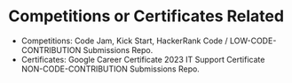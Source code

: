 # Competitions or Certificates Related
- Competitions: Code Jam, Kick Start, HackerRank Code / LOW-CODE-CONTRIBUTION Submissions Repo.
- Certificates: Google Career Certificate 2023 IT Support Certificate NON-CODE-CONTRIBUTION Submissions Repo.
